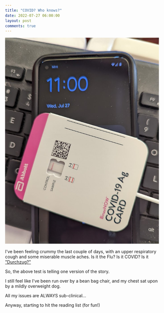 ```yaml
---
title: "COVID? Who knows?"
date: 2022-07-27 06:00:00
layout: post
comments: true
---
```


![](/images/covid-2022-07-27.jpg)

I've been feeling crummy the last couple of days, with an upper respiratory cough and some miserable muscle aches. Is it the Flu? Is it COVID? Is it ["Durchzug?"](https://www.thelocal.de/20190625/only-germans-believe-air-draughts-are-harmful-red-cross-advice-goes-viral/)

So, the above test is telling one version of the story.

I still feel like I've been run over by a bean bag chair, and my chest sat upon by a mildly overweight dog.

All my issues are ALWAYS sub-clinical...

Anyway, starting to hit the reading list (for fun!)